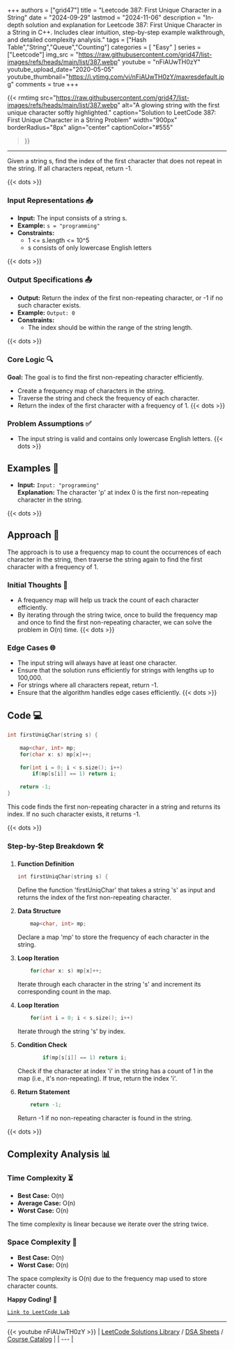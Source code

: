 
+++
authors = ["grid47"]
title = "Leetcode 387: First Unique Character in a String"
date = "2024-09-29"
lastmod = "2024-11-06"
description = "In-depth solution and explanation for Leetcode 387: First Unique Character in a String in C++. Includes clear intuition, step-by-step example walkthrough, and detailed complexity analysis."
tags = ["Hash Table","String","Queue","Counting"]
categories = [
    "Easy"
]
series = ["Leetcode"]
img_src = "https://raw.githubusercontent.com/grid47/list-images/refs/heads/main/list/387.webp"
youtube = "nFiAUwTH0zY"
youtube_upload_date="2020-05-05"
youtube_thumbnail="https://i.ytimg.com/vi/nFiAUwTH0zY/maxresdefault.jpg"
comments = true
+++


{{< rmtimg 
    src="https://raw.githubusercontent.com/grid47/list-images/refs/heads/main/list/387.webp" 
    alt="A glowing string with the first unique character softly highlighted."
    caption="Solution to LeetCode 387: First Unique Character in a String Problem"
    width="900px"
    borderRadius="8px"
    align="center" 
    captionColor="#555"
>}}
---
Given a string s, find the index of the first character that does not repeat in the string. If all characters repeat, return -1.
<!--more-->
{{< dots >}}
### Input Representations 📥
- **Input:** The input consists of a string s.
- **Example:** `s = "programming"`
- **Constraints:**
	- 1 <= s.length <= 10^5
	- s consists of only lowercase English letters

{{< dots >}}
### Output Specifications 📤
- **Output:** Return the index of the first non-repeating character, or -1 if no such character exists.
- **Example:** `Output: 0`
- **Constraints:**
	- The index should be within the range of the string length.

{{< dots >}}
### Core Logic 🔍
**Goal:** The goal is to find the first non-repeating character efficiently.

- Create a frequency map of characters in the string.
- Traverse the string and check the frequency of each character.
- Return the index of the first character with a frequency of 1.
{{< dots >}}
### Problem Assumptions ✅
- The input string is valid and contains only lowercase English letters.
{{< dots >}}
## Examples 🧩
- **Input:** `Input: "programming"`  \
  **Explanation:** The character 'p' at index 0 is the first non-repeating character in the string.

{{< dots >}}
## Approach 🚀
The approach is to use a frequency map to count the occurrences of each character in the string, then traverse the string again to find the first character with a frequency of 1.

### Initial Thoughts 💭
- A frequency map will help us track the count of each character efficiently.
- By iterating through the string twice, once to build the frequency map and once to find the first non-repeating character, we can solve the problem in O(n) time.
{{< dots >}}
### Edge Cases 🌐
- The input string will always have at least one character.
- Ensure that the solution runs efficiently for strings with lengths up to 100,000.
- For strings where all characters repeat, return -1.
- Ensure that the algorithm handles edge cases efficiently.
{{< dots >}}
## Code 💻
```cpp
int firstUniqChar(string s) {
    
    map<char, int> mp;
    for(char x: s) mp[x]++;
    
    for(int i = 0; i < s.size(); i++)
        if(mp[s[i]] == 1) return i;
    
    return -1;
}
```

This code finds the first non-repeating character in a string and returns its index. If no such character exists, it returns -1.

{{< dots >}}
### Step-by-Step Breakdown 🛠️
1. **Function Definition**
	```cpp
	int firstUniqChar(string s) {
	```
	Define the function 'firstUniqChar' that takes a string 's' as input and returns the index of the first non-repeating character.

2. **Data Structure**
	```cpp
	    map<char, int> mp;
	```
	Declare a map 'mp' to store the frequency of each character in the string.

3. **Loop Iteration**
	```cpp
	    for(char x: s) mp[x]++;
	```
	Iterate through each character in the string 's' and increment its corresponding count in the map.

4. **Loop Iteration**
	```cpp
	    for(int i = 0; i < s.size(); i++)
	```
	Iterate through the string 's' by index.

5. **Condition Check**
	```cpp
	        if(mp[s[i]] == 1) return i;
	```
	Check if the character at index 'i' in the string has a count of 1 in the map (i.e., it's non-repeating). If true, return the index 'i'.

6. **Return Statement**
	```cpp
	    return -1;
	```
	Return -1 if no non-repeating character is found in the string.

{{< dots >}}
## Complexity Analysis 📊
### Time Complexity ⏳
- **Best Case:** O(n)
- **Average Case:** O(n)
- **Worst Case:** O(n)

The time complexity is linear because we iterate over the string twice.

### Space Complexity 💾
- **Best Case:** O(n)
- **Worst Case:** O(n)

The space complexity is O(n) due to the frequency map used to store character counts.

**Happy Coding! 🎉**


[`Link to LeetCode Lab`](https://leetcode.com/problems/first-unique-character-in-a-string/description/)

---
{{< youtube nFiAUwTH0zY >}}
| [LeetCode Solutions Library](https://grid47.xyz/leetcode/) / [DSA Sheets](https://grid47.xyz/sheets/) / [Course Catalog](https://grid47.xyz/courses/) |
| --- |
